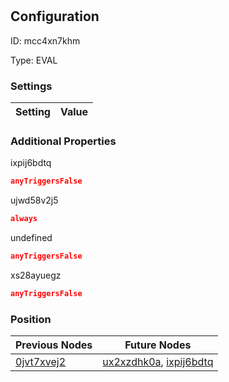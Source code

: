 # <nil>
## Configuration
ID:  mcc4xn7khm

Type: EVAL 


### Settings
| Setting | Value  |
| :------------------------ | ---------------------------------------- |
 




### Additional Properties
ixpij6bdtq
 ```json 
anyTriggersFalse
```


ujwd58v2j5
 ```json 
always
```


undefined
 ```json 
anyTriggersFalse
```


xs28ayuegz
 ```json 
anyTriggersFalse
```




### Position
| Previous Nodes | Future Nodes |
| :------------- | ------------ |
| [0jvt7xvej2](./0jvt7xvej2.md) | [ux2xzdhk0a](./ux2xzdhk0a.md), [ixpij6bdtq](./ixpij6bdtq.md) |
